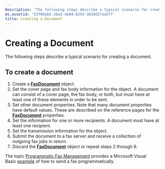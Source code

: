 ```yaml
---
Description: 'The following steps describe a typical scenario for creating a document.'
ms.assetid: '53f88ab5-26a3-4e84-8254-3838d27aa5ff'
title: Creating a Document
---
```


# Creating a Document

The following steps describe a typical scenario for creating a document.

## To create a document

1.  Create a [**FaxDocument**](-mfax-faxdocument.md) object.
2.  Set the cover page and fax body information for the object. A document can consist of a cover page, the fax body, or both, but must have at least one of these elements in order to be sent.
3.  Set other document properties. Note that many document properties have default values. These are described on the reference pages for the [**FaxDocument**](-mfax-faxdocument.md) properties.
4.  Set the information for one or more recipients. A document must have at least one recipient.
5.  Set the transmission information for the object.
6.  Submit the document to a fax server and receive a collection of outgoing fax jobs in return.
7.  Discard the [**FaxDocument**](-mfax-faxdocument.md) object or repeat steps 2 through 6.

The topic [Programmatic Fax Management](-mfax-programmatic-fax-management.md) provides a Microsoft Visual Basic [example](-mfax-sending-a-fax.md) of how to send a fax programmatically.

 

 



